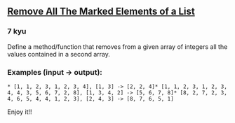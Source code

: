 <h2><a href=https://www.codewars.com/kata/563089b9b7be03472d00002b/train/javascript target="_blank">Remove All The Marked Elements of a List</a></h2><h3>7 kyu</h3><p>Define a method/function that removes from a given array of integers all the values contained in a second array.</p><h3 id="examples-input---output">Examples (input -&gt; output):</h3><pre><code>* [1, 1, 2, 3, 1, 2, 3, 4], [1, 3] -&gt; [2, 2, 4]* [1, 1, 2, 3, 1, 2, 3, 4, 4, 3, 5, 6, 7, 2, 8], [1, 3, 4, 2] -&gt; [5, 6, 7, 8]* [8, 2, 7, 2, 3, 4, 6, 5, 4, 4, 1, 2, 3], [2, 4, 3] -&gt; [8, 7, 6, 5, 1]</code></pre><p>Enjoy it!!</p>